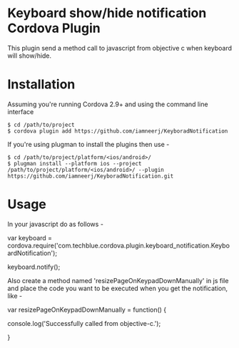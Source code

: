 # Keyboard show/hide notification Cordova Plugin 

This plugin send a method call to javascript from objective c when keyboard will show/hide.

# Installation

Assuming you're running Cordova 2.9+ and using the command line interface

    $ cd /path/to/project
    $ cordova plugin add https://github.com/iamneerj/KeyboradNotification
    
If you're using plugman to install the plugins then use -

    $ cd /path/to/project/platform/<ios/android>/
    $ plugman install --platform ios --project /path/to/project/platform/<ios/android>/ --plugin     https://github.com/iamneerj/KeyboradNotification.git
    
# Usage

In your javascript do as follows - 

var keyboard = cordova.require('com.techblue.cordova.plugin.keyboard_notification.KeyboardNotification');

keyboard.notify();

Also create a method named 'resizePageOnKeypadDownManually' in js file and place the code you want to be executed when you get the notification, like -

var resizePageOnKeypadDownManually = function() {

 console.log('Successfully called from objective-c.');
 
}
